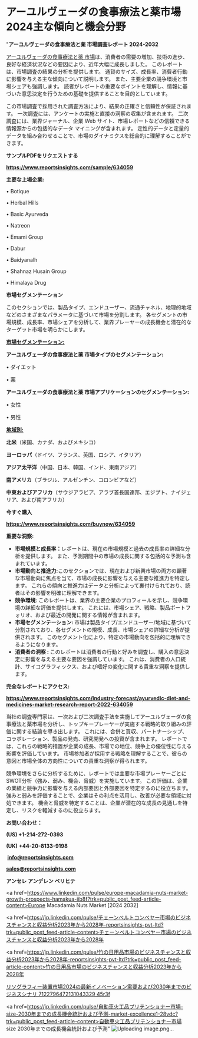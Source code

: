 # アーユルヴェーダの食事療法と薬市場2024主な傾向と機会分野

"<strong>アーユルヴェーダの食事療法と薬 市場調査レポート 2024-2032</strong>

<a href=https://www.reportsinsights.com/sample/634059>アーユルヴェーダの食事療法と薬 市場</a>は、消費者の需要の増加、技術の進歩、良好な経済状況などの要因により、近年大幅に成長しました。 このレポートは、市場調査の結果の分析を提供します。 通貨のサイズ、成長率、消費者行動に影響を与える主な傾向について説明します。 また、主要企業の競争環境と市場シェアも強調します。 読者がレポートの重要なポイントを理解し、情報に基づいた意思決定を行うための基礎を提供することを目的としています。

この市場調査で採用された調査方法により、結果の正確さと信頼性が保証されます。 一次調査には、アンケートの実施と直接の洞察の収集が含まれます。 二次調査には、業界ジャーナル、企業 Web サイト、市場レポートなどの信頼できる情報源からの包括的なデータ マイニングが含まれます。 定性的データと定量的データを組み合わせることで、市場のダイナミクスを総合的に理解することができます。

<strong><b>サンプルPDFをリクエストする</b></strong>

<a href=https://www.reportsinsights.com/sample/634059><strong><u>https://www.reportsinsights.com/sample/634059</u></strong></a>

<strong>主要な上場企業:</strong>

• Botique

• Herbal Hills

• Basic Ayurveda

• Natreon

• Emami Group

• Dabur

• Baidyanalh

• Shahnaz Husain Group

• Himalaya Drug

<strong>市場セグメンテーション</strong>

このセクションでは、製品タイプ、エンドユーザー、流通チャネル、地理的地域などのさまざまなパラメータに基づいて市場を分割します。 各セグメントの市場規模、成長率、市場シェアを分析して、業界プレーヤーの成長機会と潜在的なターゲット市場を明らかにします。

<strong><u>市場セグメンテーション</u></strong><strong><u>:</u></strong>

<strong>アーユルヴェーダの食事療法と薬 市場タイプのセグメンテーション:</strong>

• ダイエット

• 薬

<strong>アーユルヴェーダの食事療法と薬 市場アプリケーションのセグメンテーション:</strong>

• 女性

• 男性

<strong><u>地域別</u></strong><strong><u>:</u></strong>

<strong>北米</strong>（米国、カナダ、およびメキシコ）

<strong>ヨーロッパ</strong>（ドイツ、フランス、英国、ロシア、イタリア）

<strong>アジア太平洋</strong>（中国、日本、韓国、インド、東南アジア）

<strong>南アメリカ</strong>（ブラジル、アルゼンチン、コロンビアなど）

<strong>中東およびアフリカ</strong>（サウジアラビア、アラブ首長国連邦、エジプト、ナイジェリア、および南アフリカ）

<strong>今すぐ購入</strong>

<a href=https://www.reportsinsights.com/buynow/634059><strong><u>https://www.reportsinsights.com/buynow/634059</u></strong></a>

<strong>重要な洞察:</strong>
<ul>
  <li><strong>市場規模と成長率：</strong>レポートは、現在の市場規模と過去の成長率の詳細な分析を提供します。 また、予測期間中の市場の成長に関する包括的な予測も含まれています。</li>
  <li><strong>市場動向と推進力:</strong>このセクションでは、現在および新興市場の両方の顕著な市場動向に焦点を当て、市場の成長に影響を与える主要な推進力を特定します。 これらの傾向と推進力はデータと分析によって裏付けられており、読者はその影響を明確に理解できます。</li>
  <li><strong>競争環境</strong>: このレポートは、業界の主要企業のプロフィールを示し、競争環境の詳細な評価を提供します。 これには、市場シェア、戦略、製品ポートフォリオ、および最近の開発に関する情報が含まれます。</li>
  <li><strong>市場セグメンテーション: </strong>市場は製品タイプ/エンドユーザー/地域に基づいて分割されており、各セグメントの規模、成長、市場シェアの詳細な分析が提供されます。 このセグメント化により、特定の市場動向を包括的に理解できるようになります。</li>
  <li><strong>消費者の洞察 : </strong>このレポートは消費者の行動と好みを調査し、購入の意思決定に影響を与える主要な要因を強調しています。 これは、消費者の人口統計、サイコグラフィックス、および嗜好の変化に関する貴重な洞察を提供します。</li>
</ul>
<strong>完全なレポートにアクセス:</strong>

<a href=https://www.reportsinsights.com/industry-forecast/ayurvedic-diet-and-medicines-market-research-report-2022-634059><strong><u><b>https://www.reportsinsights.com/industry-forecast/ayurvedic-diet-and-medicines-market-research-report-2022-634059</b></u></strong></a>

当社の調査専門家は、一次および二次調査手法を実施してアーユルヴェーダの食事療法と薬市場を分析し、トップキープレーヤーが実施する戦略的取り組みの評価に関する結論を導き出します。 これには、合併と買収、パートナーシップ、コラボレーション、製品の発売、研究開発への投資が含まれます。 レポートでは、これらの戦略的措置が企業の成長、市場での地位、競争上の優位性に与える影響を評価しています。 市場参加者が採用する戦略を理解することで、彼らの意図と市場全体の方向性についての貴重な洞察が得られます。

競争環境をさらに分析するために、レポートでは主要な市場プレーヤーごとにSWOT分析（強み、弱み、機会、脅威）を実施しています。 この評価は、企業の業績と競争力に影響を与える内部要因と外部要因を特定するのに役立ちます。 強みと弱みを評価することで、企業はその利点を活用し、改善が必要な領域に対処できます。 機会と脅威を特定することは、企業が潜在的な成長の見通しを特定し、リスクを軽減するのに役立ちます。

<strong>お問い合わせ：</strong>

<strong>(US) +1-214-272-0393</strong>

<strong>(UK) +44-20-8133-9198</strong>

<strong> </strong><a href=info@reportsinsights.com><strong><u>info@reportsinsights.com</u></strong></a>

<a href=sales@reportsinsights.com><strong><u>sales@reportsinsights.com</u></strong></a>

<strong>アンセレ アンデレン ベリヒテ</strong>

<a href=https://www.linkedin.com/pulse/europe-macadamia-nuts-market-growth-prospects-hamakua-iib8f?trk=public_post_feed-article-content>Europe Macadamia Nuts Market [2024 2032]</a>

<a href=https://jp.linkedin.com/pulse/チェーンベルトコンベヤー市場のビジネスチャンスと収益分析2023年から2028年-reportsinsights-pvt-ltd?trk=public_post_feed-article-content>チェーンベルトコンベヤー市場のビジネスチャンスと収益分析2023年から2028年</a>

<a href=https://jp.linkedin.com/pulse/竹の日用品市場のビジネスチャンスと収益分析2023年から2028年-reportsinsights-pvt-ltd?trk=public_post_feed-article-content>竹の日用品市場のビジネスチャンスと収益分析2023年から2028年</a>

<a href=https://www.linkedin.com/pulse/リソグラフィー装置市場2024の最新イノベーション需要および2030年までのビジネスシナリ-7122796472131043329-45r3f/>リソグラフィー装置市場2024の最新イノベーション需要および2030年までのビジネスシナリ 7122796472131043329 45r3f</a>

<a href=https://jp.linkedin.com/pulse/自動車火工品プリテンショナー市場-size-2030年までの成長機会統計および予測-market-excellence1-28vdc?trk=public_post_feed-article-content>自動車火工品プリテンショナー市場 size 2030年までの成長機会統計および予測</a>"
![Uploading image.png…]()
